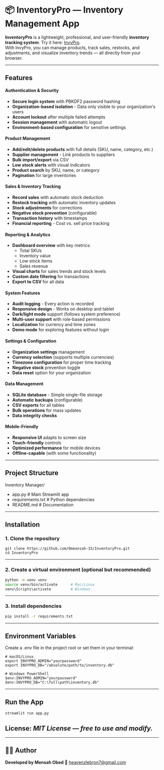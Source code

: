 # 📦 InventoryPro — Inventory Management App

**InventoryPro** is a lightweight, professional, and user-friendly **inventory tracking system**.
Try it here: [InvyPro](https://inventory-manager-tiqc6cxbtumh5rd8qh722i.streamlit.app/).  
With InvyPro, you can manage products, track sales, restocks, and adjustments, and visualize inventory trends — all directly from your browser.

---

## Features
#### Authentication & Security
- **Secure login system** with PBKDF2 password hashing
- **Organization-based isolation** - Data only visible to your organization's users
- **Account lockout** after multiple failed attempts
- **Session management** with automatic logout
- **Environment-based configuration** for sensitive settings

#### Product Management
- **Add/edit/delete products** with full details (SKU, name, category, etc.)
- **Supplier management** - Link products to suppliers
- **Bulk import/export** via CSV
- **Low stock alerts** with visual indicators
- **Product search** by SKU, name, or category
- **Pagination** for large inventories

#### Sales & Inventory Tracking
- **Record sales** with automatic stock deduction
- **Restock tracking** with automatic inventory updates
- **Stock adjustments** for corrections
- **Negative stock prevention** (configurable)
- **Transaction history** with timestamps
- **Financial reporting** - Cost vs. sell price tracking

#### Reporting & Analytics
- **Dashboard overview** with key metrics:
  - Total SKUs
  - Inventory value
  - Low stock items
  - Sales revenue
- **Visual charts** for sales trends and stock levels
- **Custom date filtering** for transactions
- **Export to CSV** for all data

#### System Features
- **Audit logging** - Every action is recorded
- **Responsive design** - Works on desktop and tablet
- **Dark/light mode** support (follows system preference)
- **Multi-user support** with role-based permissions
- **Localization** for currency and time zones
- **Demo mode** for exploring features without login

#### Settings & Configuration
- **Organization settings** management
- **Currency selection** (supports multiple currencies)
- **Timezone configuration** for proper time tracking
- **Negative stock** prevention toggle
- **Data reset** option for your organization

#### Data Management
- **SQLite database** - Simple single-file storage
- **Automatic backups** (configurable)
- **CSV exports** for all tables
- **Bulk operations** for mass updates
- **Data integrity checks**

#### Mobile-Friendly
- **Responsive UI** adapts to screen size
- **Touch-friendly** controls
- **Optimized performance** for mobile devices
- **Offline-capable** (with some functionality)


---

## Project Structure
Inventory Manager/
- app.py # Main Streamlit app
- requirements.txt # Python dependencies
- README.md # Documentation


---

## Installation

### 1. Clone the repository
```
git clone https://github.com/Omeansah-15/InventoryPro.git
cd InventoryPro
```
---
### 2. Create a virtual environment (optional but recommended)
```bash
python -m venv venv
source venv/bin/activate      # Mac/Linux
venv\Scripts\activate         # Windows
```
---
### 3. Install dependencies
```bash
pip install -r requirements.txt
```
---
## Environment Variables
Create a .env file in the project root or set them in your terminal:
```
# macOS/Linux
export INVYPRO_ADMIN="yourpassword"
export INVYPRO_DB="/absolute/path/to/inventory.db"

# Windows PowerShell
$env:INVYPRO_ADMIN="yourpassword"
$env:INVYPRO_DB="C:\full\path\inventory.db"
```
---
## Run the App
```
streamlit run app.py
```

## License: *MIT License — free to use and modify.*
---

## 👨‍💻 Author

**Developed by Mensah Obed**
📧 [heavenzlebron7@gmail.com](mailto:heavenzlebron7@gmail.com)

